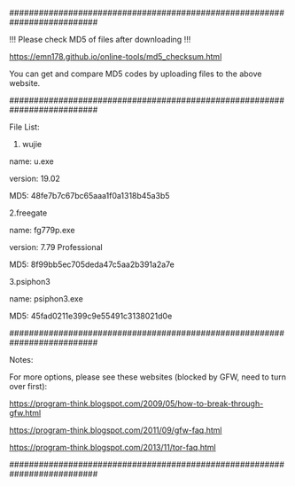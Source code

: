 ##########################################################################

!!! Please check MD5 of files after downloading !!!


https://emn178.github.io/online-tools/md5_checksum.html

You can get and compare MD5 codes by uploading files to the above website.


##########################################################################

File List:


1. wujie

name: u.exe

version: 19.02

MD5: 48fe7b7c67bc65aaa1f0a1318b45a3b5

2.freegate

name: fg779p.exe

version: 7.79 Professional

MD5: 8f99bb5ec705deda47c5aa2b391a2a7e

3.psiphon3

name: psiphon3.exe

MD5: 45fad0211e399c9e55491c3138021d0e



##########################################################################

Notes:

For more options, please see these websites (blocked by GFW, need to turn over first):


https://program-think.blogspot.com/2009/05/how-to-break-through-gfw.html

https://program-think.blogspot.com/2011/09/gfw-faq.html

https://program-think.blogspot.com/2013/11/tor-faq.html

##########################################################################
